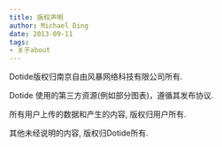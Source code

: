 ```yaml
---
title: 版权声明
author: Michael Ding
date: 2013-09-11
tags:
- 关于about
---
```


Dotide版权归南京自由风暴网络科技有限公司所有.

Dotide 使用的第三方资源(例如部分图表)，遵循其发布协议.

所有用户上传的数据和产生的内容, 版权归用户所有.

其他未经说明的内容, 版权归Dotide所有.
